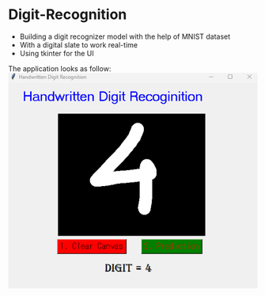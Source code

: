 # Digit-Recognition
- Building a digit recognizer model with the help of MNIST dataset
- With a digital slate to work real-time
- Using tkinter for the UI

The application looks as follow:
![tkinter app](images/image.png)